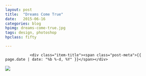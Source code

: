 ```yaml
---
layout: post
title:  "Dreams Come True"
date:   2015-06-16
categories: blog
hpimg: dreams-come-true.jpg
tags: design, photoshop
hpclass: fifty

---
```


 <div class="post-item {{ page.slug }}  float">
        <div class="post-content">

               <div class="item-title"><span class="post-meta">{{ page.date | date: "%b %-d, %Y" }}</span></div>

  

<div class="item-content"><img src="/images/dreams-come-true.jpg" /></div>

</div>
</div>
